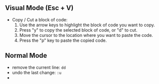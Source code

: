 ## Visual Mode (Esc + V)
- Copy / Cut a block of code:
  1. Use the arrow keys to highlight the block of code you want to copy.
  2. Press "y" to copy the selected block of code, or "d" to cut.
  3. Move the cursor to the location where you want to paste the code.
  4. Press the "p" key to paste the copied code.


## Normal Mode

- remove the current line: ```dd```
- undo the last change: ```:u```
- 
